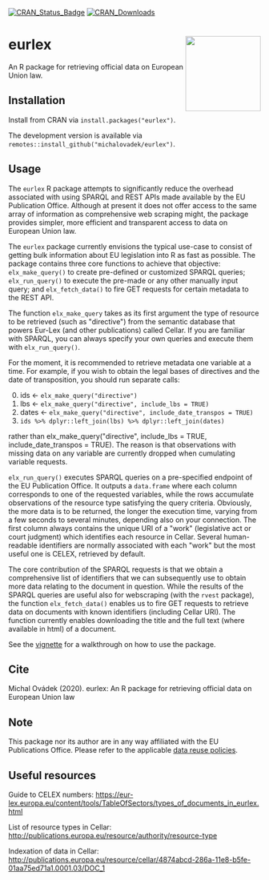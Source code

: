 [![CRAN\_Status\_Badge](http://www.r-pkg.org/badges/version/eurlex)](https://cran.r-project.org/package=eurlex)
[![CRAN\_Downloads](http://cranlogs.r-pkg.org/badges/grand-total/eurlex)](https://cran.r-project.org/package=eurlex)
# eurlex <img src="man/figures/logo.png" align="right" width="150" />

An R package for retrieving official data on European Union law.

## Installation
Install from CRAN via `install.packages("eurlex")`.

The development version is available via `remotes::install_github("michalovadek/eurlex")`.

## Usage

The `eurlex` R package attempts to significantly reduce the overhead associated with using SPARQL and REST APIs made available by the EU Publication Office. Although at present it does not offer access to the same array of information as comprehensive web scraping might, the package provides simpler, more efficient and transparent access to data on European Union law.

The `eurlex` package currently envisions the typical use-case to consist of getting bulk information about EU legislation into R as fast as possible. The package contains three core functions to achieve that objective: `elx_make_query()` to create pre-defined or customized SPARQL queries; `elx_run_query()` to execute the pre-made or any other manually input query; and `elx_fetch_data()` to fire GET requests for certain metadata to the REST API.

The function `elx_make_query` takes as its first argument the type of resource to be retrieved (such as "directive") from the semantic database that powers Eur-Lex (and other publications) called Cellar. If you are familiar with SPARQL, you can always specify your own queries and execute them with `elx_run_query()`.

For the moment, it is recommended to retrieve metadata one variable at a time. For example, if you wish to obtain the legal bases of directives and the date of transposition, you should run separate calls:

0. ids <- `elx_make_query("directive")`
1. lbs <- `elx_make_query("directive", include_lbs = TRUE)`
2. dates <- `elx_make_query("directive", include_date_transpos = TRUE)`
3. `ids %>% dplyr::left_join(lbs) %>% dplyr::left_join(dates)`

rather than elx_make_query("directive", include_lbs = TRUE, include_date_transpos = TRUE). The reason is that observations with missing data on any variable are currently dropped when cumulating variable requests.

`elx_run_query()` executes SPARQL queries on a pre-specified endpoint of the EU Publication Office. It outputs a `data.frame` where each column corresponds to one of the requested variables, while the rows accumulate observations of the resource type satisfying the query criteria. Obviously, the more data is to be returned, the longer the execution time, varying from a few seconds to several minutes, depending also on your connection. The first column always contains the unique URI of a "work" (legislative act or court judgment) which identifies each resource in Cellar. Several human-readable identifiers are normally associated with each "work" but the most useful one is CELEX, retrieved by default.

The core contribution of the SPARQL requests is that we obtain a comprehensive list of identifiers that we can subsequently use to obtain more data relating to the document in question. While the results of the SPARQL queries are useful also for webscraping (with the `rvest` package), the function `elx_fetch_data()` enables us to fire GET requests to retrieve data on documents with known identifiers (including Cellar URI). The function currently enables downloading the title and the full text (where available in html) of a document.

See the [vignette](https://michalovadek.github.io/eurlex/articles/eurlexpkg.html) for a walkthrough on how to use the package.

## Cite
Michal Ovádek (2020). eurlex: An R package for retrieving official data on European Union law

## Note
This package nor its author are in any way affiliated with the EU Publications Office. Please refer to the applicable [data reuse policies](https://eur-lex.europa.eu/content/welcome/data-reuse.html).

## Useful resources
Guide to CELEX numbers: https://eur-lex.europa.eu/content/tools/TableOfSectors/types_of_documents_in_eurlex.html

List of resource types in Cellar: http://publications.europa.eu/resource/authority/resource-type

Indexation of data in Cellar: http://publications.europa.eu/resource/cellar/4874abcd-286a-11e8-b5fe-01aa75ed71a1.0001.03/DOC_1
